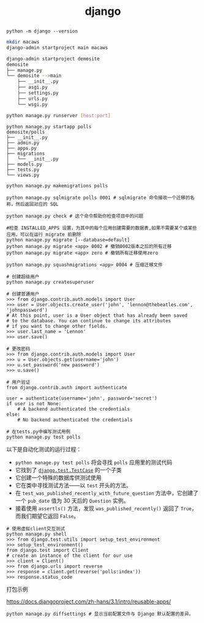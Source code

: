 <p style="text-align:center;font-size:28px;font-weight:bold;">django</p>

```shell
python -m django --version
```

```bash
mkdir macaws
django-admin startproject main macaws

django-admin startproject demosite
demosite
├── manage.py
└── demosite -->main
    ├── __init__.py
    ├── asgi.py
    ├── settings.py
    ├── urls.py
    └── wsgi.py

python manage.py runserver [host:port]
```
```
python manage.py startapp polls
demosite/polls
├── __init__.py
├── admin.py
├── apps.py
├── migrations
│   └── __init__.py
├── models.py
├── tests.py
└── views.py

python manage.py makemigrations polls

python manage.py sqlmigrate polls 0001 # sqlmigrate 命令接收一个迁移的名称，然后返回对应的 SQL

python manage.py check # 这个命令帮助你检查项目中的问题

#检查 INSTALLED_APPS 设置，为其中的每个应用创建需要的数据表,如果不需要某个或某些应用，可以在运行 migrate 前删除
python manage.py migrate [--database=default]
python manage.py migrate <app> 0002 # 撤销0002版本之后的所有迁移
python manage.py migrate <app> zero # 撤销所有迁移使用zero

python manage.py squashmigrations <app> 0004 # 压缩迁移文件
```

```shell
# 创建超级用户
python manage.py createsuperuser

# 创建普通用户
>>> from django.contrib.auth.models import User
>>> user = User.objects.create_user('john', 'lennon@thebeatles.com', 'johnpassword')
# At this point, user is a User object that has already been saved
# to the database. You can continue to change its attributes
# if you want to change other fields.
>>> user.last_name = 'Lennon'
>>> user.save()

# 更改密码
>>> from django.contrib.auth.models import User
>>> u = User.objects.get(username='john')
>>> u.set_password('new password')
>>> u.save()

# 用户验证
from django.contrib.auth import authenticate

user = authenticate(username='john', password='secret')
if user is not None:
    # A backend authenticated the credentials
else:
    # No backend authenticated the credentials
```

```shell
# 在tests.py中编写测试用例
python manage.py test polls
```

以下是自动化测试的运行过程：

- `python manage.py test polls` 将会寻找 `polls` 应用里的测试代码
- 它找到了 [`django.test.TestCase`](https://docs.djangoproject.com/zh-hans/3.1/topics/testing/tools/#django.test.TestCase) 的一个子类
- 它创建一个特殊的数据库供测试使用
- 它在类中寻找测试方法——以 `test` 开头的方法。
- 在 `test_was_published_recently_with_future_question` 方法中，它创建了一个 `pub_date` 值为 30 天后的 `Question` 实例。
- 接着使用 `assertls()` 方法，发现 `was_published_recently()` 返回了 `True`，而我们期望它返回 `False`。

```shell
# 使用虚拟client交互测试
python manage.py shell
>>> from django.test.utils import setup_test_environment
>>> setup_test_environment()
from django.test import Client
# create an instance of the client for our use
>>> client = Client()
>>> from django.urls import reverse
>>> response = client.get(reverse('polls:index'))
>>> response.status_code
```

打包示例

https://docs.djangoproject.com/zh-hans/3.1/intro/reusable-apps/

```shell
python manage.py diffsettings # 显示当前配置文件与 Django 默认配置的差异。
```

